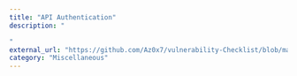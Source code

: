 ```yaml
---
title: "API Authentication"
description: "

"
external_url: "https://github.com/Az0x7/vulnerability-Checklist/blob/main/Api%20Authentication%20/Authentication.md"
category: "Miscellaneous"
---
```

